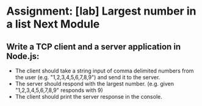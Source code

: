 <h1>Assignment: [lab] Largest number in a list Next Module</h1>

<h2>Write a TCP client and a server application in Node.js:</h2>

<ul>
<li>The client should take a string input of comma delimited numbers from the user (e.g. "1,2,3,4,5,6,7,8,9") and send it to the server.</li>
<li>The server should respond with the largest number. (e.g. given "1,2,3,4,5,6,7,8,9" responds with 9)</li>
<li>The client should print the server response in the console.</li>
</ul>
